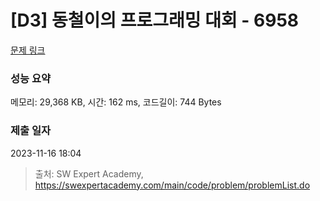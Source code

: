 # [D3] 동철이의 프로그래밍 대회 - 6958 

[문제 링크](https://swexpertacademy.com/main/code/problem/problemDetail.do?contestProbId=AWjlFcGK3dMDFAVT) 

### 성능 요약

메모리: 29,368 KB, 시간: 162 ms, 코드길이: 744 Bytes

### 제출 일자

2023-11-16 18:04



> 출처: SW Expert Academy, https://swexpertacademy.com/main/code/problem/problemList.do